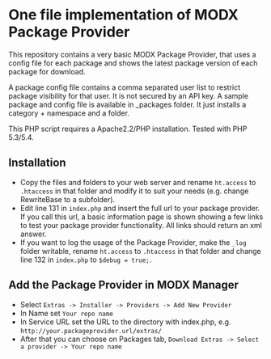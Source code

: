 # One file implementation of MODX Package Provider

This repository contains a very basic MODX Package Provider, that uses a config file for each package and shows the latest package version of each package for download.

A package config file contains a comma separated user list to restrict package visibility for that user. It is not secured by an API key. A sample package and config file is available in _packages folder. It just installs a category + namespace and a folder.

This PHP script requires a Apache2.2/PHP installation. Tested with PHP 5.3/5.4.

## Installation

- Copy the files and folders to your web server and rename `ht.access` to `.htaccess` in that folder and modify it to suit your needs (e.g. change RewriteBase to a subfolder).
- Edit line 131 in `index.php` and insert the full url to your package provider. If you call this url, a basic information page is shown showing a few links to test your package provider functionality. All links should return an xml answer.
- If you want to log the usage of the Package Provider, make the `_log` folder writable, rename  `ht.access` to `.htaccess` in that folder and change line 132 in `index.php` to `$debug = true;`.

## Add the Package Provider in MODX Manager

- Select `Extras -> Installer -> Providers -> Add New Provider`
- In Name set `Your repo name`
- In Service URL set the URL to the directory with index.php, e.g. `http://your.packageprovider.url/extras/`
- After that you can choose on Packages tab, `Download Extras -> Select a provider -> Your repo name`
